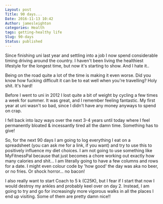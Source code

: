 ```yaml
---
Layout: post
Title: 90 days...
Date: 2016-11-13 10:42
Author: jamesleighton
categories: Health
tags: getting-healthy life
Slug: 90-days
Status: published
---
```


Since finishing uni last year and settling into a job I now spend considerable timing driving around the country. I haven't been living the healthiest lifestyle for the longest time, but now it's starting to show. And I hate it..

Being on the road quite a lot of the time is making it even worse. Did you know how fucking difficult it can be to eat well when you're travelling? Holy shit. It's hard!

Before I went to uni in 2012 I lost quite a bit of weight by cycling a few times a week for summer. It was great, and I remember feeling fantastic. My first year at uni wasn't so bad, since I didn't have any money anyways to spend on crap.

I fell back into lazy ways over the next 3-4 years until today where I feel permanently bloated & incessantly tired all the damn time. Something has to give!

So, for the next 90 days I am going to log everything I eat on a spreadsheet (you can ask me for a link, if you want) and try to use this to positively influence my diet choices. I am not going to use something like MyFitnessPal because that just becomes a chore working out exactly how many calories and shit... I am literally going to have a few columns and rows for a date. I might even colour code by 'how good' the day was aka no beer, or no fries. Or shock horror... no bacon!

I also really want to start Coach to 5 k (C25K), but I fear if I start that now I would destroy my ankles and probably keel over on day 2. Instead, I am going to try and go for increasingly more vigorous walks in all the places I end up visiting. Some of them are pretty damn nice!!


 
